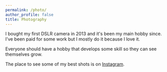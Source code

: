 ```yaml
---
permalink: /photo/
author_profile: false
title: Photography
---
```


I bought my first DSLR camera in 2013 and it's been my main hobby since. I've been paid for some work but I mostly do it because I love it.

Everyone should have a hobby that develops some skill so they can see themselves grow.

The place to see some of my best shots is on [Instagram](https://instagram.com/noyhrynban).
